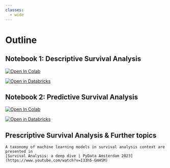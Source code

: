 ```yaml
---
classes:
  - wide
---
```


#  Outline 

## Notebook 1: Descriptive Survival Analysis


[![Open In Colab](https://colab.research.google.com/assets/colab-badge.svg)](https://colab.research.google.com/github/senejohnny/PyData_London_2025/blob/main/survival_book/descriptive.ipynb)

[![Open in Databricks](https://databricks.com/wp-content/uploads/2024/03/open-in-databricks.svg)](https://accounts.cloud.databricks.com/workspaces)

<!-- [![Open In Colab](https://colab.research.google.com/assets/colab-badge.svg)](https://colab.research.google.com/github/USERNAME/REPOSITORY/blob/main/notebook.ipynb) -->
## Notebook 2: Predictive Survival Analysis


[![Open In Colab](https://colab.research.google.com/assets/colab-badge.svg)](https://colab.research.google.com/github/senejohnny/PyData_London_2025/blob/main/survival_book/descriptive.ipynb)

[![Open in Databricks](https://databricks.com/wp-content/uploads/2024/03/open-in-databricks.svg)](https://accounts.cloud.databricks.com/workspaces)


##  Prescriptive Survival Analysis & Further topics 


```{seealso}
A taxonomy of machine learning models in survival analysis context are presented in 
[Survival Analysis: a deep dive | PyData Amsterdam 2023](https://www.youtube.com/watch?v=I33h5-GmHSM)
```


